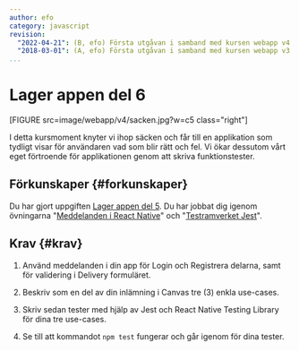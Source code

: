 ```yaml
---
author: efo
category: javascript
revision:
  "2022-04-21": (B, efo) Första utgåvan i samband med kursen webapp v4.
  "2018-03-01": (A, efo) Första utgåvan i samband med kursen webapp v3.
...
```

Lager appen del 6
==================================

[FIGURE src=image/webapp/v4/sacken.jpg?w=c5 class="right"]

I detta kursmoment knyter vi ihop säcken och får till en applikation som tydligt visar för användaren vad som blir rätt och fel. Vi ökar dessutom vårt eget förtroende för applikationen genom att skriva funktionstester.



<!--more-->



Förkunskaper {#forkunskaper}
-----------------------

Du har gjort uppgiften [Lager appen del 5](uppgift/lager-appen-del-5). Du har jobbat dig igenom övningarna "[Meddelanden i React Native](kunskap/meddelanden-i-react-native)" och "[Testramverket Jest](kunskap/testramverket-jest)".



Krav {#krav}
-----------------------

1. Använd meddelanden i din app för Login och Registrera delarna, samt för validering i Delivery formuläret.

1. Beskriv som en del av din inlämning i Canvas tre (3) enkla use-cases.

1. Skriv sedan tester med hjälp av Jest och React Native Testing Library för dina tre use-cases.

1. Se till att kommandot `npm test` fungerar och går igenom för dina tester.
